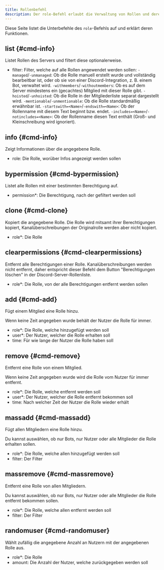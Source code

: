 ```yaml
---
title: Rollenbefehl
description: Der role-Befehl erlaubt die Verwaltung von Rollen und deren Nutzer auf einem Server.
---
```


Diese Seite listet die Unterbefehle des `role`-Befehls auf und erklärt deren Funktionen.

## list {#cmd-info}

Listet Rollen des Servers und filtert diese optionalerweise.

- filter: Filter, welche auf alle Rollen angewendet werden sollen:
	`-managed`/`-unmanaged`: Ob die Rolle manuell erstellt wurde und vollständig bearbeitbar ist, oder ob sie von einer Discord-Integration, z. B. einem Bot, verwaltet wird.
	`-withmembers`/`-withoutmembers`: Ob es auf dem Server mindestens ein (gecachtes) Mitglied mit dieser Rolle gibt.
	`-hoisted`/`-unhoisted`: Ob die Rolle in der Mitgliederliste separat dargestellt wird.
	`-mentionable`/`-unmentionable`: Ob die Rolle standardmäßig erwähnbar ist.
	`-startswith=<Name>`/`-endswith=<Name>`: Ob der Rollenname mit diesem Text beginnt bzw. endet.
	`-includes=<Name>`/`-notincludes=<Name>`: Ob der Rollenname diesen Text enthält (Groß- und Kleinschreibung wird ignoriert).

## info {#cmd-info}

Zeigt Informationen über die angegebene Rolle.

- role: Die Rolle, worüber Infos angezeigt werden sollen

## bypermission {#cmd-bypermission}

Listet alle Rollen mit einer bestimmten Berechtigung auf.

- permission*: Die Berechtigung, nach der gefiltert werden soll

## clone {#cmd-clone}

Kopiert die angegebene Rolle.
Die Rolle wird mitsamt ihrer Berechtigungen kopiert, Kanalüberschreibungen der Originalrolle werden aber nicht kopiert.

- role*: Die Rolle

## clearpermissions {#cmd-clearpermissions}

Entfernt alle Berechtigungen einer Rolle. Kanalüberschreibungen werden nicht entfernt, daher entspricht dieser Befehl dem Button "Berechtigungen löschen" in der Discord-Server-Rollenliste.

- role*: Die Rolle, von der alle Berechtigungen entfernt werden sollen

## add {#cmd-add}

Fügt einem Mitglied eine Rolle hinzu.

Wenn keine Zeit angegeben wurde behält der Nutzer die Rolle für immer.

- role*: Die Rolle, welche hinzugefügt werden soll
- user*: Der Nutzer, welcher die Rolle erhalten soll
- time: Für wie lange der Nutzer die Rolle haben soll

## remove {#cmd-remove}

Entfernt eine Rolle von einem Mitglied.

Wenn keine Zeit angegeben wurde wird die Rolle vom Nutzer für immer entfernt.

- role*: Die Rolle, welche entfernt werden soll
- user*: Der Nutzer, welcher die Rolle entfernt bekommen soll
- time: Nach welcher Zeit der Nutzer die Rolle wieder erhält

## massadd {#cmd-massadd}

Fügt allen Mitgliedern eine Rolle hinzu.

Du kannst auswählen, ob nur Bots, nur Nutzer oder alle Mitglieder die Rolle erhalten sollen.

- role*: Die Rolle, welche allen hinzugefügt werden soll
- filter: Der Filter

## massremove {#cmd-massremove}

Entfernt eine Rolle von allen Mitgliedern.

Du kannst auswählen, ob nur Bots, nur Nutzer oder alle Mitglieder die Rolle entfernt bekommen sollen.

- role*: Die Rolle, welche allen entfernt werden soll
- filter: Der Filter

## randomuser {#cmd-randomuser}

Wählt zufällig die angegebene Anzahl an Nutzern mit der angegebenen Rolle aus.

- role*: Die Rolle
- amount: Die Anzahl der Nutzer, welche zurückgegeben werden soll
